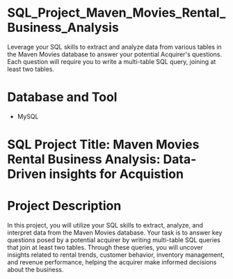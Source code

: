 # SQL_Project_Maven_Movies_Rental_Business_Analysis
Leverage your SQL skills to extract and analyze data from various tables in the Maven Movies database to answer your potential Acquirer's questions. Each question will require you to write a multi-table SQL query, joining at least two tables.

# Database and Tool
* MySQL

# SQL Project Title: Maven Movies Rental Business Analysis: Data-Driven insights for Acquistion
# Project Description
In this project, you will utilize your SQL skills to extract, analyze, and interpret data from the Maven Movies database. Your task is to answer key questions posed by a potential acquirer by writing multi-table SQL queries that join at least two tables. Through these queries, you will uncover insights related to rental trends, customer behavior, inventory management, and revenue performance, helping the acquirer make informed decisions about the business.

